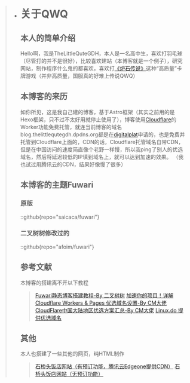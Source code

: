 > - # 关于QWQ
>
>   ## 本人的简单介绍
>   Hello啊，我是TheLittleQuteGDH，本人是一名高中生，喜欢打羽毛球（尽管打的并不是很好），比较喜欢建站（本博客就是一个例子），研究网站，制作程序什么鬼的都喜欢，喜欢打[《炉石传说》](https://ls.163.com)这种“高质量”卡牌游戏（并非高质量，国服真的好难上传说QWQ）
>
>   ## 本博客的来历
>   如你所见，这是我自己建的博客，基于Astro框架（其实之前用的是Hexo框架，只不过不太好用就停止使用了），博客使用[Cloudflare](https://cloudflare-cn.com)的Worker功能免费托管，就连当前博客的域名blog.thelittlequtegdh.dpdns.org都是在[digitalplat](https://domain.digitalplat.org/)申请的，也是免费并托管到Cloudflare上面的，CDN的话，Cloudflare托管域名自带CDN，但是在中国访问的速度简直像个老野一样慢，所以我ping了别人的优选域名，然后将延迟较低的IP填到域名上，就可以达到加速的效果。
>   （我也试过用腾讯云的CDN，结果好像慢了很多）
>
>   ## 本博客的主题Fuwari
>
>   ### 原版
>   ::github{repo="saicaca/fuwari"}
>
>   ### 二叉树树修改过的
>   ::github{repo="afoim/fuwari"}
>
>   ## 参考文献
>
>   本博客的搭建离不开以下教程
>   >[Fuwari静态博客搭建教程-By 二叉树树](https://www.2x.nz/posts/fuwari/)
>   >[加速你的项目！详解 Cloudflare Workers & Pages 优选域名设置-By CM大佬](https://blog.cmliussss.com/p/BestWorkers/)
>   >[CloudFlare中国大陆地区优选方案汇总-By CM大佬](https://blog.cmliussss.com/p/CloudFlare%E4%BC%98%E9%80%89/#%E6%88%91%E7%BB%B4%E6%8A%A4%E7%9A%84%E4%BC%98%E9%80%89%E5%AE%98%E6%96%B9%E5%9F%9F%E5%90%8D%EF%BC%8C%E6%9F%A5%E7%9C%8B%E6%9B%B4%E5%A4%9A%EF%BC%9Ahttps-cf-090227-xyz)
>   >[Linux.do 提供优选域名](https://Linux.do)
>
>   ## 其他
>   本人也搭建了一些其他的网页，纯HTML制作
>   >[石桥头饭店网站（有预订功能，腾讯云Edgeone提供CDN）](https://sd.sqtfd.dpdns.org)
>   >[石桥头饭店网站（无预订功能）](https://sqt.xx.kg)